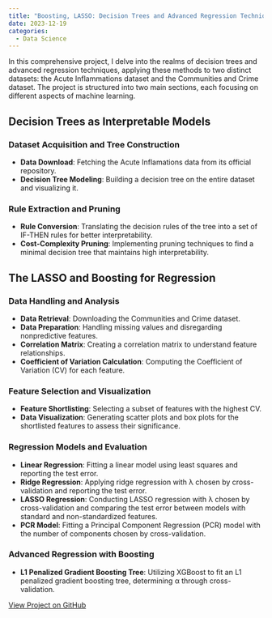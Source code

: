 ```yaml
---
title: "Boosting, LASSO: Decision Trees and Advanced Regression Techniques on Crime data"
date: 2023-12-19
categories:
  - Data Science
---
```


In this comprehensive project, I delve into the realms of decision trees and advanced regression techniques, applying these methods to two distinct datasets: the Acute Inflammations dataset and the Communities and Crime dataset. The project is structured into two main sections, each focusing on different aspects of machine learning.

<!--more-->

## Decision Trees as Interpretable Models
### Dataset Acquisition and Tree Construction
- **Data Download**: Fetching the Acute Inflamations data from its official repository.
- **Decision Tree Modeling**: Building a decision tree on the entire dataset and visualizing it.

### Rule Extraction and Pruning
- **Rule Conversion**: Translating the decision rules of the tree into a set of IF-THEN rules for better interpretability.
- **Cost-Complexity Pruning**: Implementing pruning techniques to find a minimal decision tree that maintains high interpretability.

## The LASSO and Boosting for Regression
### Data Handling and Analysis
- **Data Retrieval**: Downloading the Communities and Crime dataset.
- **Data Preparation**: Handling missing values and disregarding nonpredictive features.
- **Correlation Matrix**: Creating a correlation matrix to understand feature relationships.
- **Coefficient of Variation Calculation**: Computing the Coefficient of Variation (CV) for each feature.

### Feature Selection and Visualization
- **Feature Shortlisting**: Selecting a subset of features with the highest CV.
- **Data Visualization**: Generating scatter plots and box plots for the shortlisted features to assess their significance.

### Regression Models and Evaluation
- **Linear Regression**: Fitting a linear model using least squares and reporting the test error.
- **Ridge Regression**: Applying ridge regression with λ chosen by cross-validation and reporting the test error.
- **LASSO Regression**: Conducting LASSO regression with λ chosen by cross-validation and comparing the test error between models with standard and non-standardized features.
- **PCR Model**: Fitting a Principal Component Regression (PCR) model with the number of components chosen by cross-validation.

### Advanced Regression with Boosting
- **L1 Penalized Gradient Boosting Tree**: Utilizing XGBoost to fit an L1 penalized gradient boosting tree, determining α through cross-validation.

[View Project on GitHub](URL_to_your_GitHub_repository)
